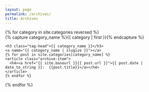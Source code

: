 ```yaml
---
layout: page
permalink: /archives/
title: Archives
---
```


<div id="tags">
{% for category in site.categories reversed %}
  <div class="tag-group">
    {% capture category_name %}{{ category | first }}{% endcapture %}
    <div id="#{{ category_name | slugize }}"></div>
    <p></p>
    
    <h3 class="tag-head">{{ category_name }}</h3>
    <a name="{{ category_name | slugize }}"></a>
    {% for post in site.categories[category_name] %}
    <article class="archive-item">
      <h4><a href="{{ site.baseurl }}{{ post.url }}">{{ post.date | date_to_string }}:  {{post.title}}</a></h4>
    </article>
    {% endfor %}
  </div>
{% endfor %}
</div>
